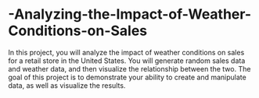 # -Analyzing-the-Impact-of-Weather-Conditions-on-Sales

 In this project, you will analyze the impact of weather conditions on sales for a retail store in the United States. You will generate random sales data and weather data, and then visualize the relationship between the two. The goal of this project is to demonstrate your ability to create and manipulate data, as well as visualize the results.
